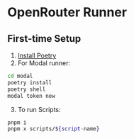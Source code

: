 # OpenRouter Runner

## First-time Setup

1. [Install Poetry](https://python-poetry.org/docs/#system-requirements)
2. For Modal runner:

```sh
cd modal
poetry install
poetry shell
modal token new
```

3. To run Scripts:

```sh
pnpm i
pnpm x scripts/${script-name}
```
